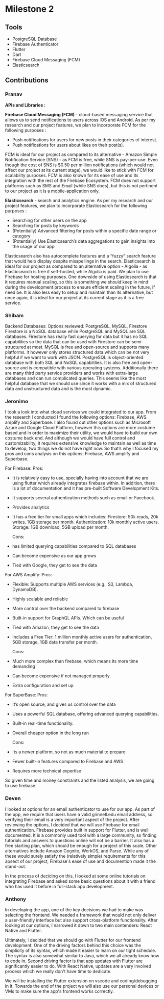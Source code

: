 # Milestone 2

## Tools
- PostgreSQL Database
- Firebase Authenticator
- Flutter
- Dart
- Firebase Cloud Messaging (FCM)
- Elasticsearch

## Contributions
### Pranav

**APIs and Libraries :** 

**Firebase Cloud Messaging (FCM)** - cloud-based messaging service that allows us to send notifications to users across IOS and Android. As per my research and our project features, we plan to incorporate FCM for the following purposes : 
- Push notifications for users for new posts in their categories of interest.
- Push notifications for users about likes on their post(s).

FCM is ideal for our project as compared to its alternative - Amazon Simple Notification Service (SNS) - as FCM is free, while SNS is pay-per-use. Even though the cost of SNS is $0.50 per million notifications (which would not affect our project at its current stage), we would like to stick with FCM for scalability purposes. FCM is also known for its ease of use and its integration with the rest of the Firebase Ecosystem. FCM does not support platforms such as SMS and Email (while SNS does), but this is not pertinent to our project as it is a mobile-application only. 

**Elasticsearch** - search and analytics engine. As per my research and our project features, we plan to incorporate Elasticsearch for the following purposes :
- Searching for other users on the app
- Searching for posts by keywords
- (Potentially) Advanced filtering for posts within a specific date range or category 
- (Potentially) Use Elasticsearch’s data aggregations to gain insights into the usage of our app
  
Elasticsearch also has autocomplete features and a “fuzzy” search feature that would help display despite misspellings in the search. Elasticsearch is ideal for our project as compared to an alternative option - Algolia - as Elasticsearch is free if self-hosted, while Algolia is paid. We plan to use Firebase for hosting purposes. One downside of using Elasticsearch is that it requires manual scaling, so this is something we should keep in mind during the development process to ensure efficient scaling in the future, if need be. It is also less easy to setup and maintain than its alternative, but once again, it is ideal for our project at its current stage as it is a free service.



### Shibam
Backend Databases: Options reviewed: PostgreSQL, MySQL, Firestore
Firestore is a NoSQL database while PostgreSQL and MySQL are SQL databases. Firestore has really fast querying for data but it has no SQL capabilities so the data that can be used with Firestore can be semi-structured at most. 
MySQL is free and open-source and supports many platforms. It however only stores structured data which can be not very helpful if we want to work with JSON. 
PostgreSQL is object-oriented database with both SQL and NoSQL capabilities. It is also free and open-source and is compatible with various operating systems. Additionally there are many third party service providers and works with extra-large databases and can run complicated queries. This seems like the most helpful database that we should use since it works with a mix of structured data and unstructured data and is the most dynamic.


### Jeronimo

I took a look into what cloud services we could integrated to our app. From the research I conducted I found the following options: Firebase, AWS amplify and Superbase. I also found out other options such as Microsoft Azure and Google Cloud Platform, however this options are more costume based and in order to maximize their utility, we would have to build our own costume back end. And although we would have full control and customizability, it requires extensive knowledge to maintain as well as time to develop, two things we do not have right now.  So that’s why I focused my pros and cons analysis on this options: Firebase, AWS amplify and Superbase. 

For Firebase: 
Pros: 
- It is relatively easy to use, specially having into account that we are using flutter which already integrates firebase within. In addition, there is a lot of documentation and it has pre-built Software Development Kits.
- It supports several authentication methods such as email or Facebook.
- Provides analytics 
- It has a free tier for small apps which includes: Firestore: 50k reads, 20k writes, 1GB storage per month. Authentication: 10k monthly active users. Storage: 1GB download, 5GB upload per month.

  Cons: 
- has limited querying capabilities compared to SQL databases
- Can become expensive as our app grows 
- Tied with Google, they get to see the data

For AWS Amplify: 
Pros: 
- Flexible: Supports multiple AWS services (e.g., S3, Lambda, DynamoDB).
- Highly scalable and reliable 
- More control over the backend compared to firebase 
- Built-in support for GraphQL APIs. Which can be useful 
- Tied with Amazon, they get to see the data
- Includes a Free Tier: 1 million monthly active users for authentication, 5GB storage, 1GB data transfer per month.

  Cons:
- Much more complex than firebase, which means its more time demanding 
- Can become expensive if not managed properly.
- Extra configuration and set up

For SuperBase: 
Pros: 
- It’s open source, and gives us control over the data
- Uses a powerful SQL database, offering advanced querying capabilities.
- Built-in real-time functionality.
- Overall cheaper option in the long run

  Cons: 
- Its a newer platform, so not as much material to prepare 
- Fewer built-in features compared to Firebase and AWS
- Requires more technical expertise 


So given time and money constraints and the listed analysis, we are going to use firebase.


### Deven
I looked at options for an email authenticator to use for our app. As part of the app, we require that users have a valid grinnell.edu email address, so verifying their email is a very important aspect of the project. After reviewing the options, I decided that we will use Firebase for email authentication.
Firebase provides built in support for Flutter, and is well documented. It is a commonly used tool with a large community, so finding tutorials and answers to questions online will not be a barrier. It also has a free starting plan, which should be enough for a project of this scale. 
Other alternatives include Amazon Cognito, WorkOS, and Parse. While any of these would surely satisfy the (relatively simple) requirements for this apsect of our project, Firebase's ease of use and documention made it the stand-out.

In the process of deciding on this, I looked at some online tutorials on integrating Firebase and asked some basic questions about it with a friend who has used it before in full-stack app development.

### Anthony
In developing the app, one of the key decisions we had to make was selecting the frontend. We needed a framework that would not only deliver a user-friendly interface but also support cross-platform functionality. After looking at our options, I narrowed it down to two main contenders: React Native and Flutter.

Ultimately, I decided that we should go with Flutter for our frontend development. One of the driving factors behind this choice was the simplicity of its syntax, which made it easier to learn on our tight schedule. The syntax is also somewhat similar to Java, which we all already know how to code in. Second driving factor is that app updates with Flutter are significantly easier to do. With React Native, updates are a very involved process which we really don't have time to dedicate.

We will be installing the Flutter extension on vscode and coding/debugging in it. Towards the end of the project we will also use our personal devices or VMs to make sure the app's frontend works correctly.
